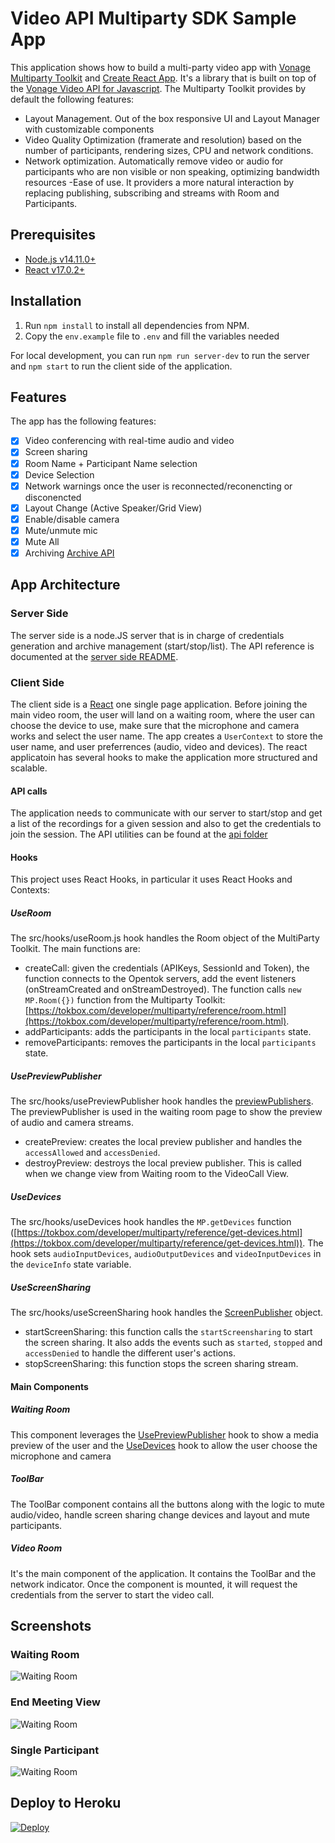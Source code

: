 # Video API Multiparty SDK Sample App

This application shows how to build a multi-party video app with [Vonage Multiparty Toolkit](https://tokbox.com/developer/multiparty/) and [Create React App](https://reactjs.org/docs/create-a-new-react-app.html). It's a library that is built on top of the [Vonage Video API for Javascript](https://tokbox.com/developer/sdks/js/). The Multiparty Toolkit provides by default the following features:

- Layout Management. Out of the box responsive UI and Layout Manager with customizable components
- Video Quality Optimization (framerate and resolution) based on the number of participants, rendering sizes, CPU and network conditions.
- Network optimization. Automatically remove video or audio for participants who are non visible or non speaking, optimizing bandwidth resources
  -Ease of use. It providers a more natural interaction by replacing publishing, subscribing and streams with Room and Participants.

## Prerequisites

- [Node.js v14.11.0+](https://nodejs.org/en/)
- [React v17.0.2+](https://reactjs.org/)

## Installation

1. Run `npm install` to install all dependencies from NPM.
2. Copy the `env.example` file to `.env` and fill the variables needed

For local development, you can run `npm run server-dev` to run the server and `npm start` to run the client side of the application.

## Features

The app has the following features:

- [x] Video conferencing with real-time audio and video
- [x] Screen sharing
- [x] Room Name + Participant Name selection
- [x] Device Selection
- [x] Network warnings once the user is reconnected/reconencting or disconencted
- [x] Layout Change (Active Speaker/Grid View)
- [x] Enable/disable camera
- [x] Mute/unmute mic
- [x] Mute All
- [x] Archiving [Archive API](https://tokbox.com/developer/guides/archiving/)

## App Architecture

### Server Side

The server side is a node.JS server that is in charge of credentials generation and archive management (start/stop/list). The API reference is documented at the [server side README](https://github.com/nexmo-se/video-api-multiparty-sdk-sample-app/blob/main/server/README.md).

### Client Side

The client side is a [React](https://reactjs.org/) one single page application. Before joining the main video room, the user will land on a waiting room, where the user can choose the device to use, make sure that the microphone and camera works and select the user name. The app creates a `UserContext` to store the user name, and user preferrences (audio, video and devices). The react applicatoin has several hooks to make the application more structured and scalable.

#### API calls

The application needs to communicate with our server to start/stop and get a list of the recordings for a given session and also to get the credentials to join the session. The API utilities can be found at the [api folder](https://github.com/nexmo-se/video-api-multiparty-sdk-sample-app/tree/main/src/api)

#### Hooks

This project uses React Hooks, in particular it uses React Hooks and Contexts:

##### UseRoom

The src/hooks/useRoom.js hook handles the Room object of the MultiParty Toolkit. The main functions are:

- createCall: given the credentials (APIKeys, SessionId and Token), the function connects to the Opentok servers, add the event listeners (onStreamCreated and onStreamDestroyed). The function calls `new MP.Room({})` function from the Multiparty Toolkit: [https://tokbox.com/developer/multiparty/reference/room.html](https://tokbox.com/developer/multiparty/reference/room.html).
- addParticipants: adds the participants in the local `participants` state.
- removeParticipants: removes the participants in the local `participants` state.

##### UsePreviewPublisher

The src/hooks/usePreviewPublisher hook handles the [previewPublishers](https://tokbox.com/developer/multiparty/reference/preview-publisher.html). The previewPublisher is used in the waiting room page to show the preview of audio and camera streams.

- createPreview: creates the local preview publisher and handles the `accessAllowed` and `accessDenied`.
- destroyPreview: destroys the local preview publisher. This is called when we change view from Waiting room to the VideoCall View.

##### UseDevices

The src/hooks/useDevices hook handles the `MP.getDevices` function ([https://tokbox.com/developer/multiparty/reference/get-devices.html](https://tokbox.com/developer/multiparty/reference/get-devices.html)). The hook sets `audioInputDevices`, `audioOutputDevices` and `videoInputDevices` in the `deviceInfo` state variable.

##### UseScreenSharing

The src/hooks/useScreenSharing hook handles the [ScreenPublisher](https://tokbox.com/developer/multiparty/reference/screen-publisher.html) object.

- startScreenSharing: this function calls the `startScreensharing` to start the screen sharing. It also adds the events such as `started`, `stopped` and `accessDenied` to handle the different user's actions.
- stopScreenSharing: this function stops the screen sharing stream.

#### Main Components

##### Waiting Room

This component leverages the [UsePreviewPublisher](https://github.com/nexmo-se/video-api-multiparty-sdk-sample-app/blob/main/src/hooks/usePreviewPublisher.js) hook to show a media preview of the user and the [UseDevices](https://github.com/nexmo-se/video-api-multiparty-sdk-sample-app/blob/main/src/hooks/UseDevices.js) hook to allow the user choose the microphone and camera

##### ToolBar

The ToolBar component contains all the buttons along with the logic to mute audio/video, handle screen sharing change devices and layout and mute participants.

##### Video Room

It's the main component of the application. It contains the ToolBar and the network indicator. Once the component is mounted, it will request the credentials from the server to start the video call.

## Screenshots

### Waiting Room

![Waiting Room](public/images/Preview.png?raw=true)

### End Meeting View

![Waiting Room](public/images/endMeetingView.png?raw=true)

### Single Participant

![Waiting Room](public/images/singleParticipant.png?raw=true)

## Deploy to Heroku



[![Deploy](https://www.herokucdn.com/deploy/button.svg)](https://heroku.com/deploy)
